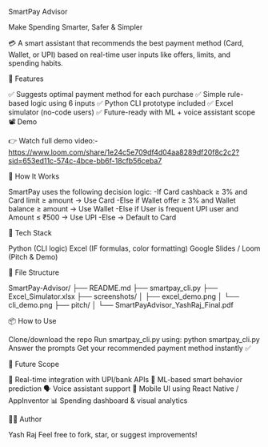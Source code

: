 SmartPay Advisor

Make Spending Smarter, Safer & Simpler

💳 A smart assistant that recommends the best payment method (Card, Wallet, or UPI) based on real-time user inputs like offers, limits, and spending habits.


🚀 Features

✅ Suggests optimal payment method for each purchase
✅ Simple rule-based logic using 6 inputs
✅ Python CLI prototype included
✅ Excel simulator (no-code users)
✅ Future-ready with ML + voice assistant scope
📽️ Demo

👉 Watch full demo video:- https://www.loom.com/share/1e24c5e709df4d04aa8289df20f8c2c2?sid=653ed11c-574c-4bce-bb6f-18cfb56ceba7


🧪 How It Works

SmartPay uses the following decision logic:
-If Card cashback ≥ 3% and Card limit ≥ amount → Use Card
-Else if Wallet offer ≥ 3% and Wallet balance ≥ amount → Use Wallet
-Else if User is frequent UPI user and Amount ≤ ₹500 → Use UPI
-Else → Default to Card


🧰 Tech Stack

Python (CLI logic)
Excel (IF formulas, color formatting)
Google Slides / Loom (Pitch & Demo)


🧾 File Structure

SmartPay-Advisor/
├── README.md
├── smartpay_cli.py
├── Excel_Simulator.xlsx
├── screenshots/
│   ├── excel_demo.png
│   └── cli_demo.png
├── pitch/
│   └── SmartPayAdvisor_YashRaj_Final.pdf


📦 How to Use

Clone/download the repo
Run smartpay_cli.py using:
       python smartpay_cli.py
Answer the prompts
Get your recommended payment method instantly ✅


🌱 Future Scope

🔄 Real-time integration with UPI/bank APIs
🤖 ML-based smart behavior prediction
🗣️ Voice assistant support
📱 Mobile UI using React Native / AppInventor
📊 Spending dashboard & visual analytics


👨‍💻 Author

Yash Raj
Feel free to fork, star, or suggest improvements!
